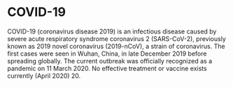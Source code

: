 # COVID-19
COVID-19 (coronavirus disease 2019) is an infectious disease caused by severe acute respiratory syndrome coronavirus 2 (SARS-CoV-2), previously known as 2019 novel coronavirus (2019-nCoV), a strain of coronavirus. The first cases were seen in Wuhan, China, in late December 2019 before spreading globally. The current outbreak was officially recognized as a pandemic on 11 March 2020.
No effective treatment or vaccine exists currently (April 2020) 20.
